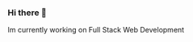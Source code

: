 ### Hi there 👋
Im currently working on Full Stack Web Development

<!--
**ClickAimbot/ClickAimbot** is a ✨ _special_ ✨ repository because its `README.md` (this file) appears on your GitHub profile.

Here are some ideas to get you started:

- 🔭 I’m currently working on Full Stack Web Development
- 🌱 I’m currently learning SPA's
- 👯 I’m looking to collaborate on Lucid's EV car
- 🤔 I’m looking for help with Problem solving skills
- 💬 Ask me about what my main hobbies are
- 📫 How to reach me: austin.amaral3@gmail.com 
- 😄 Pronouns: ...
- ⚡ Fun fact: I used to do gymnastics!
-->
